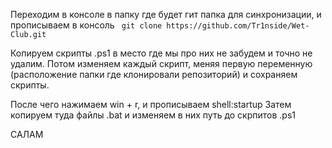 Переходим в консоле в папку где будет гит папка для синхронизации, и прописываем в консоль ``` git clone https://github.com/Tr1nside/Wet-Club.git```

Копируем скрипты .ps1 в место где мы про них не забудем и точно не удалим.
Потом изменяем каждый скрипт, меняя первую переменную (расположение папки где клонировали репозиторий) и сохраняем скрипты.

После чего нажимаем win + r, и прописываем shell:startup
Затем копируем туда файлы .bat и изменяем в них путь до скрпитов .ps1

САЛАМ 
